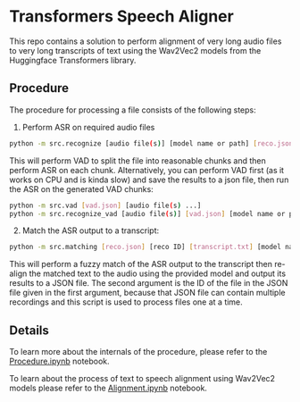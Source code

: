 # Transformers Speech Aligner

This repo contains a solution to perform alignment of very long audio files to very long transcripts of text using the
Wav2Vec2 models from the Huggingface Transformers library.

## Procedure

The procedure for processing a file consists of the following steps:

1. Perform ASR on required audio files

```bash
python -m src.recognize [audio file(s)] [model name or path] [reco.json]
```

This will perform VAD to split the file into reasonable chunks and then perform ASR on each chunk. Alternatively, you
can perform VAD first (as it works on CPU and is kinda slow) and save the results to a json file, then run the ASR on
the generated VAD chunks:

```bash
python -m src.vad [vad.json] [audio file(s) ...]
python -m src.recognize_vad [audio file(s)] [vad.json] [model name or path] [reco.json]
```

2. Match the ASR output to a transcript:

```bash
python -m src.matching [reco.json] [reco ID] [transcript.txt] [model name or path] [output.json]
```

This will perform a fuzzy match of the ASR output to the transcript then re-align the matched text to the audio using
the provided model and output its results to a JSON file. The second argument is the ID of the file in the JSON file
given in the first argument, because that JSON file can contain multiple recordings and this script is used to process
files one at a time.

## Details

To learn more about the internals of the procedure, please refer to the [Procedure.ipynb](Procedure.ipynb) notebook.

To learn about the process of text to speech alignment using Wav2Vec2 models please refer to
the [Alignment.ipynb](Alignment.ipynb) notebook.